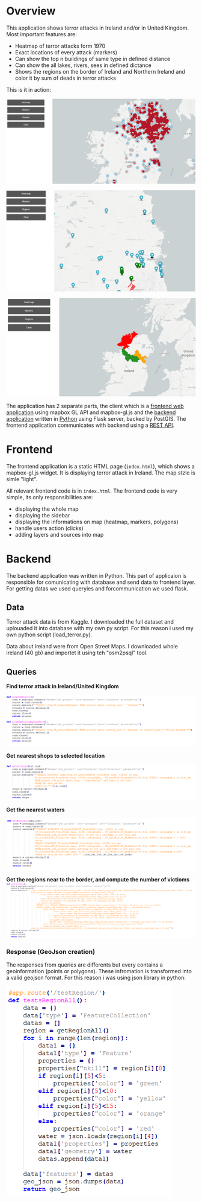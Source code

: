 # Overview

This application shows terror attacks in Ireland and/or in United Kingdom. Most important features are:
- Heatmap of terror attacks form 1970
- Exact locations of every attack (markers)
- Can show the top n buildings of same type in defined distance
- Can show the all lakes, rivers, sees in defined dictance
- Shows the regions on the border of Ireland and Northern Ireland and color it by sum of deads in terror attacks

This is it in action:

![Screenshot](heatmap.png)

![Screenshot](markers.png)

![Screenshot](regions.png)

The application has 2 separate parts, the client which is a [frontend web application](#frontend) using mapbox GL API and mapbox-gl.js and the [backend application](#backend) written in [Python](https://www.python.org/) using Flask server, backed by PostGIS. The frontend application communicates with backend using a [REST API](#api).

# Frontend

The frontend application is a static HTML page (`index.html`), which shows a mapbox-gl.js widget. It is displaying terror attack in Ireland. The map stzle is simle "light". 

All relevant frontend code is in `index.html`.
The frontend code is very simple, its only responsibilities are:
- displaying the whole map
- displaying the sidebar
- displaying the informations on map (heatmap, markers, polygons)
- handle users action (clicks)
- adding layers and sources into map

# Backend

The backend application was written in Python. This part of applicaion is responsible for comunicating with database and send data to frontend layer. For getting datas we used queryies and forcommunication we used flask.

## Data

Terror attack data is from Kaggle. I downloaded the full dataset and uplouaded it into database with my own py script. For this reason i used my own python script (load_terror.py).

Data about ireland were from Open Street Maps. I downloaded whole ireland (40 gb) and importet it using teh "osm2psql" tool.

## Queries

**Find terror attack in Ireland/United Kingdom**

![Screenshot](Attacks.png)

**Get nearest shops to selected location**

![Screenshot](shops.png)
          
**Get the nearest waters**

![Screenshot](waters.png)
          
**Get the regions near to the border, and compute the number of victioms**
![Screenshot](region.png)

### Response (GeoJson creation)

The responses from queries are differents but every contains a geoinformation (points or polygons).
These infromation is transformed into a valid geojson format. For this reason i was using json library in python:

![Screenshot](data.png)
